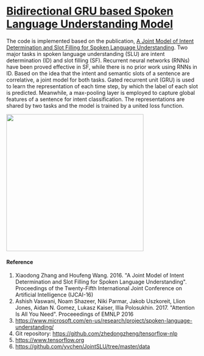 # [Bidirectional GRU based Spoken Language Understanding Model](https://github.com/Nikhil-Xavier-DS/Hermes/tree/master/spoken_language_understanding/bi_lstm_model)
The code is implemented based on the publication, [A Joint Model of Intent Determination and Slot Filling for Spoken Language Understanding](https://www.ijcai.org/Proceedings/16/Papers/425.pdf). 
Two major tasks in spoken language understanding (SLU) are intent determination (ID) and slot filling (SF). Recurrent neural networks (RNNs) have been proved effective in SF, while there is no prior work using RNNs in ID. Based on the idea that the intent and semantic slots of a sentence are correlative, a joint model for both tasks. Gated recurrent unit (GRU) is used to learn the representation of each time step, by which the label of each slot is predicted. Meanwhile, a max-pooling layer is employed to capture global features of a sentence for intent classification. The representations are shared by two tasks and the model is trained by a united loss function.

<img src="https://d3i71xaburhd42.cloudfront.net/1f9e2d6df1eaaf04aebf428d9fa9a9ffc89e373c/3-Figure1-1.png" width="360">

#### Reference
1. Xiaodong Zhang and Houfeng Wang. 2016. "A Joint Model of Intent Determination and Slot Filling for Spoken Language Understanding". Proceedings of the Twenty-Fifth International Joint Conference on Artificial Intelligence (IJCAI-16)
2. Ashish Vaswani, Noam Shazeer, Niki Parmar, Jakob Uszkoreit, Llion Jones, Aidan N. Gomez, Lukasz Kaiser, Illia Polosukhin. 2017. "Attention Is All You Need". Proceeedings of EMNLP 2016
3. https://www.microsoft.com/en-us/research/project/spoken-language-understanding/
5. Git repository: https://github.com/zhedongzheng/tensorflow-nlp
6. https://www.tensorflow.org
7. https://github.com/yvchen/JointSLU/tree/master/data